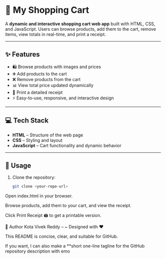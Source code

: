 # 🛒 My Shopping Cart

A **dynamic and interactive shopping cart web app** built with HTML, CSS, and JavaScript. Users can browse products, add them to the cart, remove items, view totals in real-time, and print a receipt.

---

## ✨ Features

- 🛍️ Browse products with images and prices  
- ➕ Add products to the cart  
- ❌ Remove products from the cart  
- 📊 View total price updated dynamically  
- 🧾 Print a detailed receipt  
- ⚡ Easy-to-use, responsive, and interactive design  

---

## 💻 Tech Stack

- **HTML** – Structure of the web page  
- **CSS** – Styling and layout  
- **JavaScript** – Cart functionality and dynamic behavior  

---

## 🚀 Usage

1. Clone the repository:  
   ```bash
   git clone <your-repo-url>
Open index.html in your browser.

Browse products, add them to your cart, and view the receipt.

Click Print Receipt 🖨️ to get a printable version.

🎨 Author
Kota Vivek Reddy – ~ Designed with ❤️


This README is concise, clear, and suitable for GitHub.  

If you want, I can also make a **short one-line tagline for the GitHub repository description with emo
